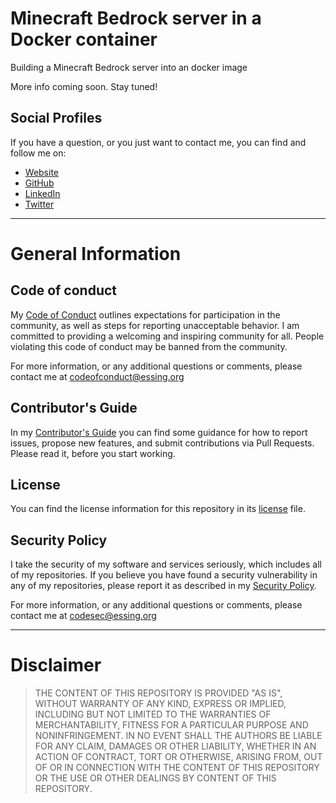 # Minecraft Bedrock server in a Docker container

Building a Minecraft Bedrock server into an docker image

More info coming soon. Stay tuned!

## Social Profiles

If you have a question, or you just want to contact me, you can find and follow me on:
 - [Website](https://www.andre-essing.de)
 - [GitHub](https://github.com/aessing)
 - [LinkedIn](https://www.linkedin.com/in/aessing/)
 - [Twitter](https://twitter.com/aessing)

---

# General Information

## Code of conduct

My [Code of Conduct](CODE_OF_CONDUCT.md) outlines expectations for participation in the community, as well as steps for reporting unacceptable behavior. I am committed to providing a welcoming and inspiring community for all. People violating this code of conduct may be banned from the community.

For more information, or any additional questions or comments, please contact me at [codeofconduct@essing.org](mailto:codeofconduct@essing.org)

## Contributor's Guide

In my [Contributor's Guide](CONTRIBUTING.md) you can find some guidance for how to report issues, propose new features, and submit contributions via Pull Requests. Please read it, before you start working.

## License

You can find the license information for this repository in its [license](LICENSE.md) file.

## Security Policy

I take the security of my software and services seriously, which includes all of my repositories. 
If you believe you have found a security vulnerability in any of my repositories, please report it as described in my [Security Policy](SECURITY.md).

For more information, or any additional questions or comments, please contact me at [codesec@essing.org](mailto:codesec@essing.org)

---

# Disclaimer

>THE CONTENT OF THIS REPOSITORY IS PROVIDED "AS IS", WITHOUT WARRANTY OF ANY KIND, EXPRESS OR IMPLIED, INCLUDING BUT NOT LIMITED TO THE WARRANTIES OF MERCHANTABILITY, FITNESS FOR A PARTICULAR PURPOSE AND NONINFRINGEMENT. IN NO EVENT SHALL THE AUTHORS BE LIABLE FOR ANY CLAIM, DAMAGES OR OTHER LIABILITY, WHETHER IN AN ACTION OF CONTRACT, TORT OR OTHERWISE, ARISING FROM, OUT OF OR IN CONNECTION WITH THE CONTENT OF THIS REPOSITORY OR THE USE OR OTHER DEALINGS BY CONTENT OF THIS REPOSITORY.
